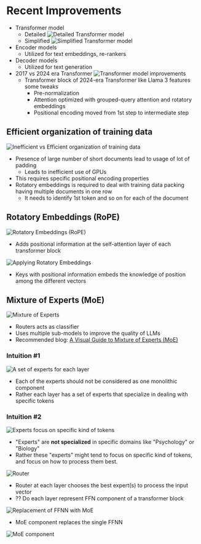 # Recent Improvements

- Transformer model
  - Detailed
    ![Detailed Transformer model](../images/10_0.png)
  - Simplified
    ![Simplified Transformer model](../images/10_1.png)
- Encoder models
  - Utilized for text embeddings, re-rankers
- Decoder models
  - Utilized for text generation
- 2017 vs 2024 era Transformer
  ![Transformer model improvements](../images/10_2.png)
  - Transformer block of 2024-era Transformer like Llama 3 features some tweaks
    - Pre-normalization
    - Attention optimized with grouped-query attention and rotatory embeddings
    - Positional encoding moved from 1st step to intermediate step

## Efficient organization of training data

![Inefficient vs Efficient organization of training data](../images/10_3.png)

- Presence of large number of short documents lead to usage of lot of padding
  - Leads to inefficient use of GPUs
- This requires specific positional encoding properties
- Rotatory embeddings is required to deal with training data packing having multiple documents in one row
  - It needs to identify 1st token and so on for each of the document

## Rotatory Embeddings (RoPE)

![Rotatory Embeddings (RoPE)](../images/10_4.png)

- Adds positional information at the self-attention layer of each transformer block

![Applying Rotatory Embeddings](../images/10_5.png)

- Keys with positional information embeds the knowledge of position among the different vectors

## Mixture of Experts (MoE)

![Mixture of Experts](../images/10_6.png)

- Routers acts as classifier
- Uses multiple sub-models to improve the quality of LLMs
- Recommended blog: [A Visual Guide to Mixture of Experts (MoE)](https://newsletter.maartengrootendorst.com/p/a-visual-guide-to-mixture-of-experts)

### Intuition #1

![A set of experts for each layer](../images/10_7.png)

- Each of the experts should not be considered as one monolithic component
- Rather each layer has a set of experts that specialize in dealing with specific tokens

### Intuition #2

![Experts focus on specific kind of tokens](../images/10_8.png)

- "Experts" are **not specialized** in specific domains like "Psychology" or "Biology"
- Rather these "experts" might tend to focus on specific kind of tokens, and focus on how to process them best.

![Router](../images/10_9.png)

- Router at each layer chooses the best expert(s) to process the input vector
- ?? Do each layer represent FFN component of a transformer block

![Replacement of FFNN with MoE](../images/10_10.png)

- MoE component replaces the single FFNN

![MoE component](../images/10_11.png)
